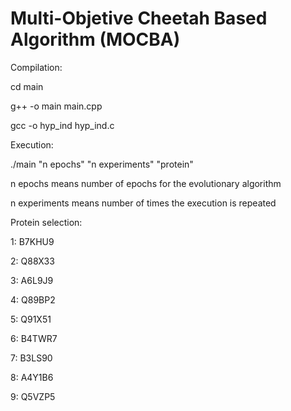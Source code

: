 # Multi-Objetive Cheetah Based Algorithm (MOCBA)


Compilation: 

cd main

g++ -o main main.cpp

gcc -o hyp_ind hyp_ind.c

Execution:

./main "n epochs" "n experiments" "protein"

n epochs means number of epochs for the evolutionary algorithm

n experiments means number of times the execution is repeated

Protein selection:

1: B7KHU9

2: Q88X33

3: A6L9J9

4: Q89BP2

5: Q91X51

6: B4TWR7

7: B3LS90

8: A4Y1B6

9: Q5VZP5
